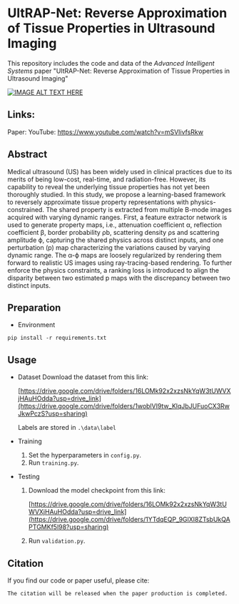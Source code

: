 # UltRAP-Net: Reverse Approximation of Tissue Properties in Ultrasound Imaging

This repository includes the code and data of the _Advanced Intelligent Systems_ paper "UltRAP-Net: 
Reverse Approximation of Tissue Properties in Ultrasound Imaging"


 <!--https://github.com/user-attachments/assets/73efa5e6-43e9-4032-8e5a-7721c0fd6d16-->

[![IMAGE ALT TEXT HERE](https://img.youtube.com/vi/mSVIivfsRkw/0.jpg)](https://www.youtube.com/watch?v=mSVIivfsRkw)

## Links:
Paper: 
YouTube: https://www.youtube.com/watch?v=mSVIivfsRkw


## Abstract
Medical ultrasound (US) has been widely used in clinical practices due to its merits of being low-cost, real-time, and radiation-free.
However, its capability to reveal the underlying tissue properties has not yet been thoroughly studied. In this study, we propose a
learning-based framework to reversely approximate tissue property representations with physics-constrained. The shared property is
extracted from multiple B-mode images acquired with varying dynamic ranges. First, a feature extractor network is used to generate property maps, i.e., attenuation coefficient α, reflection coefficient β, border probability ρb, scattering density ρs and scattering
amplitude ϕ, capturing the shared physics across distinct inputs, and one perturbation (p) map characterizing the variations caused
by varying dynamic range. The α-ϕ maps are loosely regularized by rendering them forward to realistic US images using ray-tracing-based rendering. To further enforce the physics constraints, a ranking loss is introduced to align the disparity between two estimated
p maps with the discrepancy between two distinct inputs.

## Preparation

- Environment
```commandline
pip install -r requirements.txt
```


## Usage
- Dataset
  Download the dataset from this link:
  
     [https://drive.google.com/drive/folders/16LOMk92x2xzsNkYqW3tUWVXjHAuHOdda?usp=drive_link](https://drive.google.com/drive/folders/1woblVI9tw_KlqJbJUFuoCX3RwJkwPczS?usp=sharing)
  
  Labels are stored in `.\data\label`
- Training
  1. Set the hyperparameters in `config.py`.
  2. Run `training.py`.
- Testing
  1. Download the model checkpoint from this link:
     
     [https://drive.google.com/drive/folders/16LOMk92x2xzsNkYqW3tUWVXjHAuHOdda?usp=drive_link](https://drive.google.com/drive/folders/1YTdqEQP_9GlXI8ZTsbUkQAPTGMKf5l98?usp=sharing)
  3. Run `validation.py`.

## Citation
If you find our code or paper useful, please cite:

```commandline
The citation will be released when the paper production is completed.
```
